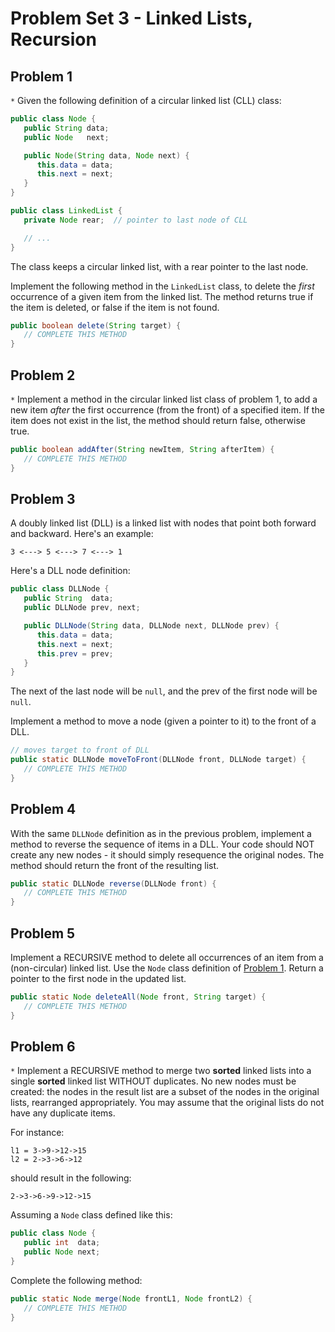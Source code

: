 # Problem Set 3 - Linked Lists, Recursion

## Problem 1

`*` Given the following definition of a circular linked list (CLL) class:

```java
public class Node {
   public String data;
   public Node   next;

   public Node(String data, Node next) {
      this.data = data;
      this.next = next;
   }
}
```

```java
public class LinkedList {
   private Node rear;  // pointer to last node of CLL

   // ...
}
```

The class keeps a circular linked list, with a rear pointer to the last node.

Implement the following method in the `LinkedList` class, to delete the _first_ occurrence of a given item from the linked list. The method returns true if the item is deleted, or false if the item is not found.

```java
public boolean delete(String target) {
   // COMPLETE THIS METHOD
}
```

## Problem 2

`*` Implement a method in the circular linked list class of problem 1, to add a new item _after_ the first occurrence (from the front) of a specified item. If the item does not exist in the list, the method should return false, otherwise true.

```java
public boolean addAfter(String newItem, String afterItem) {
   // COMPLETE THIS METHOD
}
```

## Problem 3

A doubly linked list (DLL) is a linked list with nodes that point both forward and backward. Here's an example:

```
3 <---> 5 <---> 7 <---> 1
```

Here's a DLL node definition:

```java
public class DLLNode {
   public String  data;
   public DLLNode prev, next;

   public DLLNode(String data, DLLNode next, DLLNode prev) {
      this.data = data;
      this.next = next;
      this.prev = prev;
   }
}
```

The next of the last node will be `null`, and the prev of the first node will be `null`.

Implement a method to move a node (given a pointer to it) to the front of a DLL.

```java
// moves target to front of DLL
public static DLLNode moveToFront(DLLNode front, DLLNode target) {
   // COMPLETE THIS METHOD
}
```

## Problem 4

With the same `DLLNode` definition as in the previous problem, implement a method to reverse the sequence of items in a DLL. Your code should NOT create any new nodes - it should simply resequence the original nodes. The method should return the front of the resulting list.

```java
public static DLLNode reverse(DLLNode front) {
   // COMPLETE THIS METHOD
}
```

## Problem 5

Implement a RECURSIVE method to delete all occurrences of an item from a (non-circular) linked list. Use the `Node` class definition of [Problem 1](#problem-1). Return a pointer to the first node in the updated list.

```java
public static Node deleteAll(Node front, String target) {
   // COMPLETE THIS METHOD
}
```

## Problem 6

`*` Implement a RECURSIVE method to merge two **sorted** linked lists into a single **sorted** linked list WITHOUT duplicates. No new nodes must be created: the nodes in the result list are a subset of the nodes in the original lists, rearranged appropriately. You may assume that the original lists do not have any duplicate items.

For instance:

```
l1 = 3->9->12->15
l2 = 2->3->6->12
```

should result in the following:

```
2->3->6->9->12->15
```

Assuming a `Node` class defined like this:

```java
public class Node {
   public int  data;
   public Node next;
}
```

Complete the following method:

```java
public static Node merge(Node frontL1, Node frontL2) {
   // COMPLETE THIS METHOD
}
```
